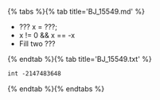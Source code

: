 {% tabs %}{% tab title='BJ_15549.md' %}

* ??? x = ???;
* x != 0 && x == -x
* Fill two ???

{% endtab %}{% tab title='BJ_15549.txt' %}

```txt
int -2147483648
```

{% endtab %}{% endtabs %}
